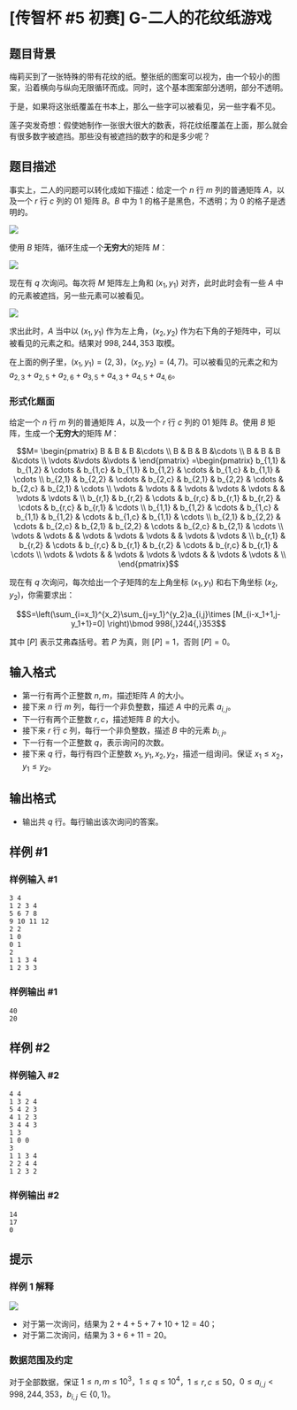 # [传智杯 #5 初赛] G-二人的花纹纸游戏

## 题目背景

梅莉买到了一张特殊的带有花纹的纸。整张纸的图案可以视为，由一个较小的图案，沿着横向与纵向无限循环而成。同时，这个基本图案部分透明，部分不透明。

于是，如果将这张纸覆盖在书本上，那么一些字可以被看见，另一些字看不见。

莲子突发奇想：假使她制作一张很大很大的数表，将花纹纸覆盖在上面，那么就会有很多数字被遮挡。那些没有被遮挡的数字的和是多少呢？

## 题目描述

事实上，二人的问题可以转化成如下描述：给定一个 $n$ 行 $m$ 列的普通矩阵 $A$，以及一个 $r$ 行 $c$ 列的 $01$ 矩阵 $B$。$B$ 中为 $1$ 的格子是黑色，不透明；为 $0$ 的格子是透明的。

![](https://cdn.luogu.com.cn/upload/image_hosting/6z0uo690.png)

使用 $B$ 矩阵，循环生成一个**无穷大**的矩阵 $M$：

![](https://cdn.luogu.com.cn/upload/image_hosting/laycum3q.png)

现在有 $q$ 次询问。每次将 $M$ 矩阵左上角和 $(x_1,y_1)$ 对齐，此时此时会有一些 $A$ 中的元素被遮挡，另一些元素可以被看见。

![](https://cdn.luogu.com.cn/upload/image_hosting/dtpe8m5u.png)

求出此时，$A$ 当中以 $(x_1,y_1)$ 作为左上角，$(x_2,y_2)$ 作为右下角的子矩阵中，可以被看见的元素之和。结果对 $998{,}244{,}353$ 取模。

在上面的例子里，$(x_1,y_1)=(2,3)$，$(x_2,y_2)=(4,7)$。可以被看见的元素之和为 $a_{2,3}+a_{2,5}+a_{2,6}+a_{3,5}+a_{4,3}+a_{4,5}+a_{4,6}$。

### 形式化题面

给定一个 $n$ 行 $m$ 列的普通矩阵 $A$，以及一个 $r$ 行 $c$ 列的 $01$ 矩阵 $B$。使用 $B$ 矩阵，生成一个**无穷大**的矩阵 $M$：

$$M=
\begin{pmatrix}
B & B & B  &\cdots \\
B & B & B  &\cdots \\
B & B & B  &\cdots \\
\vdots &\vdots &\vdots &
\end{pmatrix}
=\begin{pmatrix}
b_{1,1} & b_{1,2} & \cdots & b_{1,c} & b_{1,1} & b_{1,2} & \cdots & b_{1,c} & b_{1,1} & \cdots \\
b_{2,1} & b_{2,2} & \cdots & b_{2,c} & b_{2,1} & b_{2,2} & \cdots & b_{2,c} & b_{2,1} & \cdots \\
\vdots & \vdots & & \vdots & \vdots & \vdots & & \vdots & \vdots &  \\
b_{r,1} & b_{r,2} & \cdots & b_{r,c} & b_{r,1} & b_{r,2} & \cdots & b_{r,c} & b_{r,1} & \cdots \\
b_{1,1} & b_{1,2} & \cdots & b_{1,c} & b_{1,1} & b_{1,2} & \cdots & b_{1,c} & b_{1,1} & \cdots \\
b_{2,1} & b_{2,2} & \cdots & b_{2,c} & b_{2,1} & b_{2,2} & \cdots & b_{2,c} & b_{2,1} & \cdots \\
\vdots & \vdots & & \vdots & \vdots & \vdots & & \vdots & \vdots &  \\
b_{r,1} & b_{r,2} & \cdots & b_{r,c} & b_{r,1} & b_{r,2} & \cdots & b_{r,c} & b_{r,1} & \cdots \\
\vdots & \vdots & & \vdots & \vdots & \vdots & & \vdots & \vdots &  \\
\end{pmatrix}$$

现在有 $q$ 次询问，每次给出一个子矩阵的左上角坐标 $(x_1,y_1)$ 和右下角坐标 $(x_2,y_2)$，你需要求出：

$$S=\left(\sum_{i=x_1}^{x_2}\sum_{j=y_1}^{y_2}a_{i,j}\times [M_{i-x_1+1,j-y_1+1}=0] \right)\bmod 998{,}244{,}353$$

其中 $[P]$ 表示艾弗森括号。若 $P$ 为真，则 $[P]=1$，否则 $[P]=0$。

## 输入格式

- 第一行有两个正整数 $n,m$，描述矩阵 $A$ 的大小。
- 接下来 $n$ 行 $m$ 列，每行一个非负整数，描述 $A$ 中的元素 $a_{i,j}$。
- 下一行有两个正整数 $r,c$，描述矩阵 $B$ 的大小。
- 接下来 $r$ 行 $c$ 列，每行一个非负整数，描述 $B$ 中的元素 $b_{i,j}$。
- 下一行有一个正整数 $q$，表示询问的次数。
- 接下来 $q$ 行，每行有四个正整数 $x_1,y_1,x_2,y_2$，描述一组询问。保证 $x_1\le x_2$，$y_1\le y_2$。

## 输出格式

- 输出共 $q$ 行。每行输出该次询问的答案。

## 样例 #1

### 样例输入 #1
```
3 4
1 2 3 4
5 6 7 8
9 10 11 12
2 2
1 0
0 1
2
1 1 3 4
1 2 3 3
```

### 样例输出 #1

```
40
20
```

## 样例 #2

### 样例输入 #2
```
4 4
1 3 2 4
5 4 2 3
4 1 2 3
3 4 4 3
1 3
1 0 0
3
1 1 3 4
2 2 4 4
1 2 3 2
```

### 样例输出 #2

```
14
17
0
```

## 提示

### 样例 1 解释

![](https://cdn.luogu.com.cn/upload/image_hosting/z7yeiipu.png)

- 对于第一次询问，结果为 $2+4+5+7+10+12=40$；
- 对于第二次询问，结果为 $3+6+11=20$。

### 数据范围及约定

对于全部数据，保证 $1\le n,m\le 10^3$，$1\le q\le 10^4$，$1\le r,c\le 50$，$0\le a_{i,j}<998{,}244{,}353$，$b_{i,j}\in\{0,1\}$。
